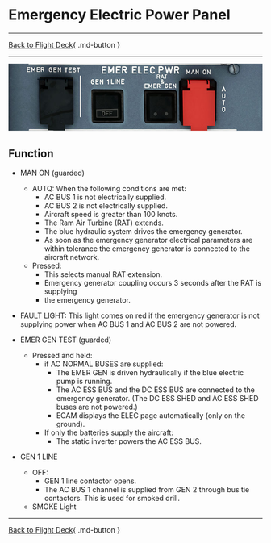 # Emergency Electric Power Panel

---

[Back to Flight Deck](../index.md){ .md-button }

---

![Emergency Electric Power Panel Panel](../../../assets/a32nx-briefing/overhead-panel/Emergency-electrical.jpg "Emergency Electric Power Panel")

## Function

- MAN ON (guarded)
    - AUTQ: When the following conditions are met:
        - AC BUS 1 is not electrically supplied.
        - AC BUS 2 is not electrically supplied.
        - Aircraft speed is greater than 100 knots.
        - The Ram Air Turbine (RAT) extends.
        - The blue hydraulic system drives the emergency generator.
        - As soon as the emergency generator electrical parameters are within tolerance the emergency generator is connected to the aircraft network.
    - Pressed:
        - This selects manual RAT extension.
        - Emergency generator coupling occurs 3 seconds after the RAT is supplying
        - the emergency generator.

- FAULT LIGHT: This light comes on red if the emergency generator is not supplying power when AC BUS 1 and AC BUS 2 are not powered.

- EMER GEN TEST (guarded)
    - Pressed and held:
        - if AC NORMAL BUSES are supplied:
            - The EMER GEN is driven hydraulically if the blue electric pump is running.
            - The AC ESS BUS and the DC ESS BUS are connected to the emergency generator. (The DC ESS SHED and AC ESS SHED buses are not powered.)
            - ECAM displays the ELEC page automatically (only on the ground).
        - If only the batteries supply the aircraft:
            - The static inverter powers the AC ESS BUS.

- GEN 1 LINE
    - OFF:
        - GEN 1 line contactor opens.
        - The AC BUS 1 channel is supplied from GEN 2 through bus tie contactors. This is used for smoked drill.
    - SMOKE Light


---

[Back to Flight Deck](../index.md){ .md-button }
